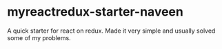 # myreactredux-starter-naveen
A quick starter for react on redux. Made it very simple and usually solved some of my problems.
